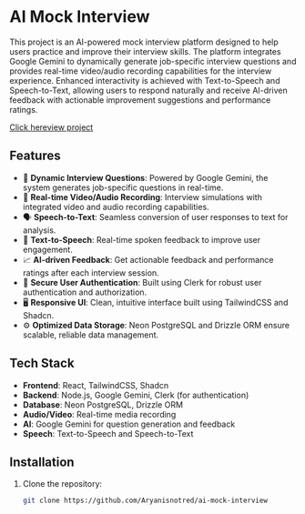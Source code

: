 # AI Mock Interview

This project is an AI-powered mock interview platform designed to help users practice and improve their interview skills. The platform integrates Google Gemini to dynamically generate job-specific interview questions and provides real-time video/audio recording capabilities for the interview experience. Enhanced interactivity is achieved with Text-to-Speech and Speech-to-Text, allowing users to respond naturally and receive AI-driven feedback with actionable improvement suggestions and performance ratings.


[Click hereview project](https://virtuehirex.vercel.app)

## Features

- 🎯 **Dynamic Interview Questions**: Powered by Google Gemini, the system generates job-specific questions in real-time.
- 🎥 **Real-time Video/Audio Recording**: Interview simulations with integrated video and audio recording capabilities.
- 🗣️ **Speech-to-Text**: Seamless conversion of user responses to text for analysis.
- 📝 **Text-to-Speech**: Real-time spoken feedback to improve user engagement.
- 📈 **AI-driven Feedback**: Get actionable feedback and performance ratings after each interview session.
- 🔐 **Secure User Authentication**: Built using Clerk for robust user authentication and authorization.
- 🖥️ **Responsive UI**: Clean, intuitive interface built using TailwindCSS and Shadcn.
- ⚙️ **Optimized Data Storage**: Neon PostgreSQL and Drizzle ORM ensure scalable, reliable data management.
  
## Tech Stack

- **Frontend**: React, TailwindCSS, Shadcn
- **Backend**: Node.js, Google Gemini, Clerk (for authentication)
- **Database**: Neon PostgreSQL, Drizzle ORM
- **Audio/Video**: Real-time media recording
- **AI**: Google Gemini for question generation and feedback
- **Speech**: Text-to-Speech and Speech-to-Text




## Installation

1. Clone the repository:
   ```bash
   git clone https://github.com/Aryanisnotred/ai-mock-interview
